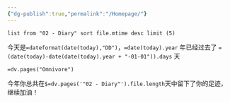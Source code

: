 ```yaml
---
{"dg-publish":true,"permalink":"/Homepage/"}
---
```



```dataview
list from "02 - Diary" sort file.mtime desc limit (5)
```

今天是`=dateformat(date(today),"DD")`，`=date(today).year` 年已经过去了 `=(date(today)-date(date(today).year + "-01-01")).days` 天

`=dv.pages("Omnivore")`

今年你总共在`$=dv.pages('"02 - Diary"').file.length`天中留下了你的足迹，继续加油！

